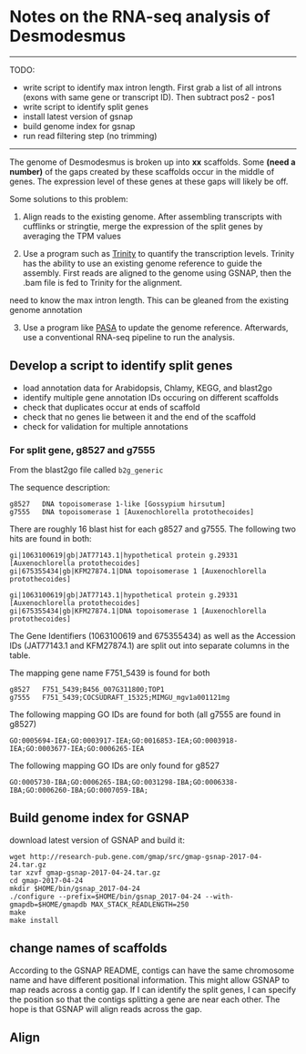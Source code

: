 
# Notes on the RNA-seq analysis of Desmodesmus

---------------------------

TODO:

- write script to identify max intron length. First grab a list of all introns (exons with same gene or transcript ID). Then subtract pos2 - pos1
- write script to identify split genes
- install latest version of gsnap
- build genome index for gsnap
- run read filtering step (no trimming)


-------------------------


The genome of Desmodesmus is broken up into **xx** scaffolds. Some **(need a number)** of the gaps created by these scaffolds occur in the middle of genes. The expression level of these genes at these gaps will likely be off.

Some solutions to this problem:

1. Align reads to the existing genome. After assembling transcripts with cufflinks or stringtie, merge the expression of the split genes by averaging the TPM values

2. Use a program such as [Trinity](trinity) to quantify the transcription levels. Trinity has the ability to use an existing genome reference to guide the assembly. First reads are aligned to the genome using GSNAP, then the .bam file is fed to Trinity for the alignment.

need to know the max intron length. This can be gleaned from the existing genome annotation

3. Use a program like [PASA](pasa) to update the genome reference. Afterwards, use a conventional RNA-seq pipeline to run the analysis.


## Develop a script to identify split genes

- load annotation data for Arabidopsis, Chlamy, KEGG, and blast2go
- identify multiple gene annotation IDs occuring on different scaffolds
- check that duplicates occur at ends of scaffold
- check that no genes lie between it and the end of the scaffold
- check for validation for multiple annotations

### For split gene, g8527 and g7555

From the blast2go file called `b2g_generic`

The sequence description:

    g8527	DNA topoisomerase 1-like [Gossypium hirsutum]
    g7555	DNA topoisomerase 1 [Auxenochlorella protothecoides]

There are roughly 16 blast hist for each g8527 and g7555. The following two hits are found in both:

    gi|1063100619|gb|JAT77143.1|hypothetical protein g.29331 [Auxenochlorella protothecoides]
    gi|675355434|gb|KFM27874.1|DNA topoisomerase 1 [Auxenochlorella protothecoides]

    gi|1063100619|gb|JAT77143.1|hypothetical protein g.29331 [Auxenochlorella protothecoides]
    gi|675355434|gb|KFM27874.1|DNA topoisomerase 1 [Auxenochlorella protothecoides]

The Gene Identifiers (1063100619 and 675355434) as well as the Accession IDs (JAT77143.1 and KFM27874.1) are split out into separate columns in the table.

The mapping gene name F751_5439 is found for both

    g8527	F751_5439;B456_007G311800;TOP1
    g7555	F751_5439;COCSUDRAFT_15325;MIMGU_mgv1a001121mg

The following mapping GO IDs are found for both (all g7555 are found in g8527)

    GO:0005694-IEA;GO:0003917-IEA;GO:0016853-IEA;GO:0003918-IEA;GO:0003677-IEA;GO:0006265-IEA

The following mapping GO IDs are only found for g8527

	GO:0005730-IBA;GO:0006265-IBA;GO:0031298-IBA;GO:0006338-IBA;GO:0006260-IBA;GO:0007059-IBA;

## Build genome index for GSNAP

download latest version of GSNAP and build it:

    wget http://research-pub.gene.com/gmap/src/gmap-gsnap-2017-04-24.tar.gz
    tar xzvf gmap-gsnap-2017-04-24.tar.gz
    cd gmap-2017-04-24
    mkdir $HOME/bin/gsnap_2017-04-24
    ./configure --prefix=$HOME/bin/gsnap_2017-04-24 --with-gmapdb=$HOME/gmapdb MAX_STACK_READLENGTH=250
    make
    make install


## change names of scaffolds

According to the GSNAP README, contigs can have the same chromosome name and have different positional information. This might allow GSNAP to map reads across a contig gap. If I can identify the split genes, I can specify the position so that the contigs splitting a gene are near each other. The hope is that GSNAP will align reads across the gap.

## Align




[trinity]: https://github.com/trinityrnaseq/trinityrnaseq/wiki
[pasa]:    http://pasapipeline.github.io/#A_ComprehensiveTranscriptome



